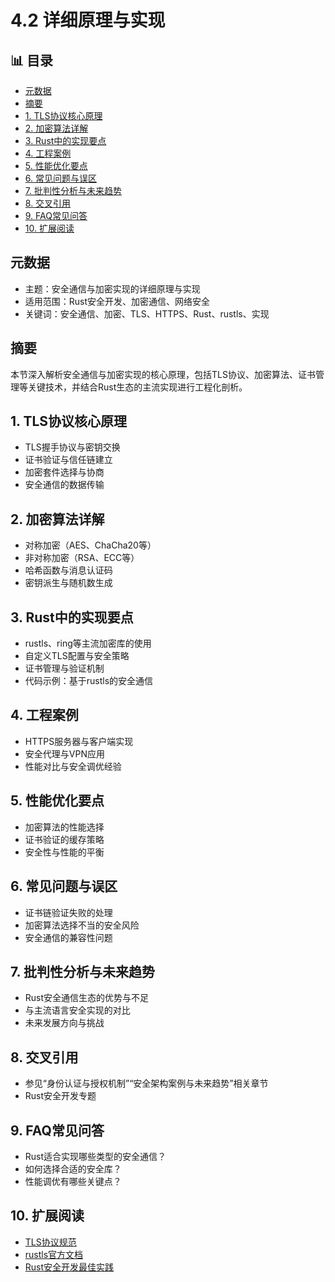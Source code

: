 ﻿# 4.2 详细原理与实现


## 📊 目录

- [元数据](#元数据)
- [摘要](#摘要)
- [1. TLS协议核心原理](#1-tls协议核心原理)
- [2. 加密算法详解](#2-加密算法详解)
- [3. Rust中的实现要点](#3-rust中的实现要点)
- [4. 工程案例](#4-工程案例)
- [5. 性能优化要点](#5-性能优化要点)
- [6. 常见问题与误区](#6-常见问题与误区)
- [7. 批判性分析与未来趋势](#7-批判性分析与未来趋势)
- [8. 交叉引用](#8-交叉引用)
- [9. FAQ常见问答](#9-faq常见问答)
- [10. 扩展阅读](#10-扩展阅读)


## 元数据

- 主题：安全通信与加密实现的详细原理与实现
- 适用范围：Rust安全开发、加密通信、网络安全
- 关键词：安全通信、加密、TLS、HTTPS、Rust、rustls、实现

## 摘要

本节深入解析安全通信与加密实现的核心原理，包括TLS协议、加密算法、证书管理等关键技术，并结合Rust生态的主流实现进行工程化剖析。

## 1. TLS协议核心原理

- TLS握手协议与密钥交换
- 证书验证与信任链建立
- 加密套件选择与协商
- 安全通信的数据传输

## 2. 加密算法详解

- 对称加密（AES、ChaCha20等）
- 非对称加密（RSA、ECC等）
- 哈希函数与消息认证码
- 密钥派生与随机数生成

## 3. Rust中的实现要点

- rustls、ring等主流加密库的使用
- 自定义TLS配置与安全策略
- 证书管理与验证机制
- 代码示例：基于rustls的安全通信

## 4. 工程案例

- HTTPS服务器与客户端实现
- 安全代理与VPN应用
- 性能对比与安全调优经验

## 5. 性能优化要点

- 加密算法的性能选择
- 证书验证的缓存策略
- 安全性与性能的平衡

## 6. 常见问题与误区

- 证书链验证失败的处理
- 加密算法选择不当的安全风险
- 安全通信的兼容性问题

## 7. 批判性分析与未来趋势

- Rust安全通信生态的优势与不足
- 与主流语言安全实现的对比
- 未来发展方向与挑战

## 8. 交叉引用

- 参见“身份认证与授权机制”“安全架构案例与未来趋势”相关章节
- Rust安全开发专题

## 9. FAQ常见问答

- Rust适合实现哪些类型的安全通信？
- 如何选择合适的安全库？
- 性能调优有哪些关键点？

## 10. 扩展阅读

- [TLS协议规范](https://tools.ietf.org/html/rfc8446)
- [rustls官方文档](https://github.com/rustls/rustls)
- [Rust安全开发最佳实践](https://rust-lang.github.io/rust-clippy/master/)

